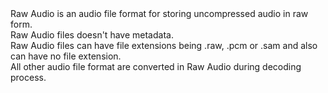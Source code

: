 <html>
Raw Audio is an audio file format for storing uncompressed audio in raw form.</br>
Raw Audio files doesn't have metadata.</br>
Raw Audio files can have file extensions being .raw, .pcm or .sam and also can have no file extension.</br>
All other audio file format are converted in Raw Audio during decoding process.</br>
</html>
